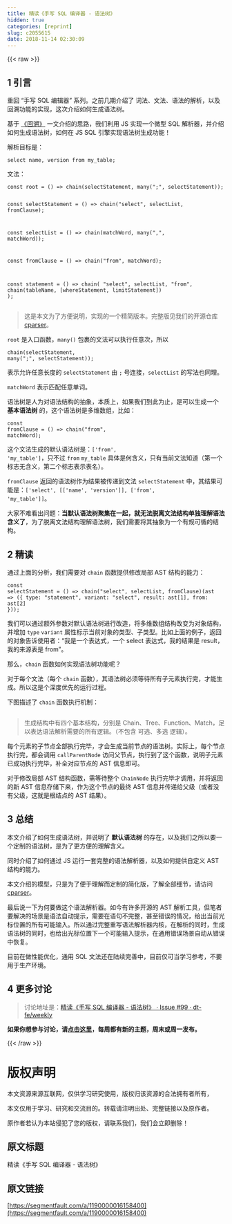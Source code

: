```yaml
---
title: 精读《手写 SQL 编译器 - 语法树》
hidden: true
categories: [reprint]
slug: c2055615
date: 2018-11-14 02:30:09
---
```


{{< raw >}}
<h2>1 &#x5F15;&#x8A00;</h2><p>&#x91CD;&#x56DE; &#x201C;&#x624B;&#x5199; SQL &#x7F16;&#x8F91;&#x5668;&#x201D; &#x7CFB;&#x5217;&#x3002;&#x4E4B;&#x524D;&#x51E0;&#x671F;&#x4ECB;&#x7ECD;&#x4E86; &#x8BCD;&#x6CD5;&#x3001;&#x6587;&#x6CD5;&#x3001;&#x8BED;&#x6CD5;&#x7684;&#x89E3;&#x6790;&#xFF0C;&#x4EE5;&#x53CA;&#x56DE;&#x6EAF;&#x529F;&#x80FD;&#x7684;&#x5B9E;&#x73B0;&#xFF0C;&#x8FD9;&#x6B21;&#x4ECB;&#x7ECD;&#x5982;&#x4F55;&#x751F;&#x6210;&#x8BED;&#x6CD5;&#x6811;&#x3002;</p><p>&#x57FA;&#x4E8E; <a href="https://github.com/dt-fe/weekly/blob/master/67.%E7%B2%BE%E8%AF%BB%E3%80%8A%E6%89%8B%E5%86%99%20SQL%20%E7%BC%96%E8%AF%91%E5%99%A8%20-%20%E5%9B%9E%E6%BA%AF%E3%80%8B.md" rel="nofollow noreferrer">&#x300A;&#x56DE;&#x6EAF;&#x300B;</a> &#x4E00;&#x6587;&#x4ECB;&#x7ECD;&#x7684;&#x601D;&#x8DEF;&#xFF0C;&#x6211;&#x4EEC;&#x5229;&#x7528; JS &#x5B9E;&#x73B0;&#x4E00;&#x4E2A;&#x5FAE;&#x578B; SQL &#x89E3;&#x6790;&#x5668;&#xFF0C;&#x5E76;&#x4ECB;&#x7ECD;&#x5982;&#x4F55;&#x751F;&#x6210;&#x8BED;&#x6CD5;&#x6811;&#xFF0C;&#x5982;&#x4F55;&#x5728; JS SQL &#x5F15;&#x64CE;&#x5B9E;&#x73B0;&#x8BED;&#x6CD5;&#x6811;&#x751F;&#x6210;&#x529F;&#x80FD;&#xFF01;</p><p>&#x89E3;&#x6790;&#x76EE;&#x6807;&#x662F;&#xFF1A;</p><pre><code class="sql">select name, version from my_table;</code></pre><p>&#x6587;&#x6CD5;&#xFF1A;</p><pre><code class="typescript">const root = () =&gt; chain(selectStatement, many(&quot;;&quot;, selectStatement));

const selectStatement = () =&gt; chain(&quot;select&quot;, selectList, fromClause);

const selectList = () =&gt; chain(matchWord, many(&quot;,&quot;, matchWord));

const fromClause = () =&gt; chain(&quot;from&quot;, matchWord);

const statement = () =&gt;
  chain(
    &quot;select&quot;,
    selectList,
    &quot;from&quot;,
    chain(tableName, [whereStatement, limitStatement])
  );</code></pre><blockquote>&#x8FD9;&#x662F;&#x672C;&#x6587;&#x4E3A;&#x4E86;&#x65B9;&#x4FBF;&#x8BF4;&#x660E;&#xFF0C;&#x5B9E;&#x73B0;&#x7684;&#x4E00;&#x4E2A;&#x7CBE;&#x7B80;&#x7248;&#x672C;&#x3002;&#x5B8C;&#x6574;&#x7248;&#x89C1;&#x6211;&#x4EEC;&#x7684;&#x5F00;&#x6E90;&#x4ED3;&#x5E93; <a href="https://github.com/dt-fe/cparser" rel="nofollow noreferrer">cparser</a>&#x3002;</blockquote><p><code>root</code> &#x662F;&#x5165;&#x53E3;&#x51FD;&#x6570;&#xFF0C;<code>many()</code> &#x5305;&#x88F9;&#x7684;&#x6587;&#x6CD5;&#x53EF;&#x4EE5;&#x6267;&#x884C;&#x4EFB;&#x610F;&#x6B21;&#xFF0C;&#x6240;&#x4EE5;</p><pre><code class="typescript">chain(selectStatement, many(&quot;;&quot;, selectStatement));</code></pre><p>&#x8868;&#x793A;&#x5141;&#x8BB8;&#x4EFB;&#x610F;&#x957F;&#x5EA6;&#x7684; <code>selectStatement</code> &#x7531; <code>;</code> &#x53F7;&#x8FDE;&#x63A5;&#xFF0C;<code>selectList</code> &#x7684;&#x5199;&#x6CD5;&#x4E5F;&#x540C;&#x7406;&#x3002;</p><p><code>matchWord</code> &#x8868;&#x793A;&#x5339;&#x914D;&#x4EFB;&#x610F;&#x5355;&#x8BCD;&#x3002;</p><p>&#x8BED;&#x6CD5;&#x6811;&#x662F;&#x4EBA;&#x4E3A;&#x5BF9;&#x8BED;&#x6CD5;&#x7ED3;&#x6784;&#x7684;&#x62BD;&#x8C61;&#xFF0C;&#x672C;&#x8D28;&#x4E0A;&#xFF0C;&#x5982;&#x679C;&#x6211;&#x4EEC;&#x5230;&#x6B64;&#x4E3A;&#x6B62;&#xFF0C;&#x662F;&#x53EF;&#x4EE5;&#x751F;&#x6210;&#x4E00;&#x4E2A; <strong>&#x57FA;&#x672C;&#x8BED;&#x6CD5;&#x6811;</strong> &#x7684;&#xFF0C;&#x8FD9;&#x4E2A;&#x8BED;&#x6CD5;&#x6811;&#x662F;&#x591A;&#x7EF4;&#x6570;&#x7EC4;&#xFF0C;&#x6BD4;&#x5982;&#xFF1A;</p><pre><code class="typescript">const fromClause = () =&gt; chain(&quot;from&quot;, matchWord);</code></pre><p>&#x8FD9;&#x4E2A;&#x6587;&#x6CD5;&#x751F;&#x6210;&#x7684;&#x9ED8;&#x8BA4;&#x8BED;&#x6CD5;&#x6811;&#x662F;&#xFF1A;<code>[&apos;from&apos;, &apos;my_table&apos;]</code>&#xFF0C;&#x53EA;&#x4E0D;&#x8FC7; <code>from</code> <code>my_table</code> &#x5177;&#x4F53;&#x662F;&#x4F55;&#x542B;&#x4E49;&#xFF0C;&#x53EA;&#x6709;&#x5F53;&#x524D;&#x6587;&#x6CD5;&#x77E5;&#x9053;&#xFF08;&#x7B2C;&#x4E00;&#x4E2A;&#x6807;&#x5FD7;&#x65E0;&#x542B;&#x4E49;&#xFF0C;&#x7B2C;&#x4E8C;&#x4E2A;&#x6807;&#x5FD7;&#x8868;&#x793A;&#x8868;&#x540D;&#xFF09;&#x3002;</p><p><code>fromClause</code> &#x8FD4;&#x56DE;&#x7684;&#x8BED;&#x6CD5;&#x6811;&#x4F5C;&#x4E3A;&#x7ED3;&#x679C;&#x88AB;&#x4F20;&#x9012;&#x5230;&#x6587;&#x6CD5; <code>selectStatement</code> &#x4E2D;&#xFF0C;&#x5176;&#x7ED3;&#x679C;&#x53EF;&#x80FD;&#x662F;&#xFF1A;<code>[&apos;select&apos;, [[&apos;name&apos;, &apos;version&apos;]], [&apos;from&apos;, &apos;my_table&apos;]]</code>&#x3002;</p><p>&#x5927;&#x5BB6;&#x4E0D;&#x96BE;&#x770B;&#x51FA;&#x95EE;&#x9898;&#xFF1A;<strong>&#x5F53;&#x9ED8;&#x8BA4;&#x8BED;&#x6CD5;&#x6811;&#x805A;&#x96C6;&#x5728;&#x4E00;&#x8D77;&#xFF0C;&#x5C31;&#x65E0;&#x6CD5;&#x8131;&#x79BB;&#x6587;&#x6CD5;&#x7ED3;&#x6784;&#x5355;&#x72EC;&#x7406;&#x89E3;&#x8BED;&#x6CD5;&#x542B;&#x4E49;&#x4E86;</strong>&#xFF0C;&#x4E3A;&#x4E86;&#x8131;&#x79BB;&#x6587;&#x6CD5;&#x7ED3;&#x6784;&#x7406;&#x89E3;&#x8BED;&#x6CD5;&#x6811;&#xFF0C;&#x6211;&#x4EEC;&#x9700;&#x8981;&#x5C06;&#x5176;&#x62BD;&#x8C61;&#x4E3A;&#x4E00;&#x4E2A;&#x6709;&#x89C4;&#x53EF;&#x5FAA;&#x7684;&#x7ED3;&#x6784;&#x3002;</p><h2>2 &#x7CBE;&#x8BFB;</h2><p>&#x901A;&#x8FC7;&#x4E0A;&#x9762;&#x7684;&#x5206;&#x6790;&#xFF0C;&#x6211;&#x4EEC;&#x9700;&#x8981;&#x5BF9; <code>chain</code> &#x51FD;&#x6570;&#x63D0;&#x4F9B;&#x4FEE;&#x6539;&#x5C40;&#x90E8; AST &#x7ED3;&#x6784;&#x7684;&#x80FD;&#x529B;&#xFF1A;</p><pre><code class="typescript">const selectStatement = () =&gt;
  chain(&quot;select&quot;, selectList, fromClause)(ast =&gt; ({
    type: &quot;statement&quot;,
    variant: &quot;select&quot;,
    result: ast[1],
    from: ast[2]
  }));</code></pre><p>&#x6211;&#x4EEC;&#x53EF;&#x4EE5;&#x901A;&#x8FC7;&#x989D;&#x5916;&#x53C2;&#x6570;&#x5BF9;&#x9ED8;&#x8BA4;&#x8BED;&#x6CD5;&#x6811;&#x8FDB;&#x884C;&#x6539;&#x9020;&#xFF0C;&#x5C06;&#x591A;&#x7EF4;&#x6570;&#x7EC4;&#x7ED3;&#x6784;&#x6539;&#x53D8;&#x4E3A;&#x5BF9;&#x8C61;&#x7ED3;&#x6784;&#xFF0C;&#x5E76;&#x589E;&#x52A0; <code>type</code> <code>variant</code> &#x5C5E;&#x6027;&#x6807;&#x793A;&#x5F53;&#x524D;&#x5BF9;&#x8C61;&#x7684;&#x7C7B;&#x578B;&#x3001;&#x5B50;&#x7C7B;&#x578B;&#x3002;&#x6BD4;&#x5982;&#x4E0A;&#x9762;&#x7684;&#x4F8B;&#x5B50;&#xFF0C;&#x8FD4;&#x56DE;&#x7684;&#x5BF9;&#x8C61;&#x544A;&#x8BC9;&#x4F7F;&#x7528;&#x8005;&#xFF1A;&#x201C;&#x6211;&#x662F;&#x4E00;&#x4E2A;&#x8868;&#x8FBE;&#x5F0F;&#xFF0C;&#x4E00;&#x4E2A; select &#x8868;&#x8FBE;&#x5F0F;&#xFF0C;&#x6211;&#x7684;&#x7ED3;&#x679C;&#x662F; result&#xFF0C;&#x6211;&#x7684;&#x6765;&#x6E90;&#x8868;&#x662F; from&#x201D;&#x3002;</p><p>&#x90A3;&#x4E48;&#xFF0C;<code>chain</code> &#x51FD;&#x6570;&#x5982;&#x4F55;&#x5B9E;&#x73B0;&#x8BED;&#x6CD5;&#x6811;&#x529F;&#x80FD;&#x5462;&#xFF1F;</p><p>&#x5BF9;&#x4E8E;&#x6BCF;&#x4E2A;&#x6587;&#x6CD5;&#xFF08;&#x6BCF;&#x4E2A; <code>chain</code> &#x51FD;&#x6570;&#xFF09;&#xFF0C;&#x5176;&#x8BED;&#x6CD5;&#x6811;&#x5FC5;&#x987B;&#x7B49;&#x5F85;&#x6240;&#x6709;&#x5B50;&#x5143;&#x7D20;&#x6267;&#x884C;&#x5B8C;&#xFF0C;&#x624D;&#x80FD;&#x751F;&#x6210;&#x3002;&#x6240;&#x4EE5;&#x8FD9;&#x662F;&#x4E2A;&#x6DF1;&#x5EA6;&#x4F18;&#x5148;&#x7684;&#x8FD0;&#x884C;&#x8FC7;&#x7A0B;&#x3002;</p><p>&#x4E0B;&#x56FE;&#x63CF;&#x8FF0;&#x4E86; <code>chain</code> &#x51FD;&#x6570;&#x6267;&#x884C;&#x673A;&#x5236;&#xFF1A;</p><p><span class="img-wrap"><img data-src="/img/remote/1460000016158403?w=1300&amp;h=1126" src="https://static.alili.tech/img/remote/1460000016158403?w=1300&amp;h=1126" alt="" title=""></span></p><blockquote>&#x751F;&#x6210;&#x7ED3;&#x6784;&#x4E2D;&#x6709;&#x56DB;&#x4E2A;&#x57FA;&#x672C;&#x7ED3;&#x6784;&#xFF0C;&#x5206;&#x522B;&#x662F; Chain&#x3001;Tree&#x3001;Function&#x3001;Match&#xFF0C;&#x8DB3;&#x4EE5;&#x8868;&#x8FBE;&#x8BED;&#x6CD5;&#x89E3;&#x6790;&#x9700;&#x8981;&#x7684;&#x6240;&#x6709;&#x903B;&#x8F91;&#x3002;&#xFF08;&#x4E0D;&#x5305;&#x542B; &#x53EF;&#x9009;&#x3001;&#x591A;&#x9009; &#x903B;&#x8F91;&#xFF09;&#x3002;</blockquote><p>&#x6BCF;&#x4E2A;&#x5143;&#x7D20;&#x7684;&#x5B50;&#x8282;&#x70B9;&#x5168;&#x90E8;&#x6267;&#x884C;&#x5B8C;&#x6BD5;&#xFF0C;&#x624D;&#x4F1A;&#x751F;&#x6210;&#x5F53;&#x524D;&#x8282;&#x70B9;&#x7684;&#x8BED;&#x6CD5;&#x6811;&#x3002;&#x5B9E;&#x9645;&#x4E0A;&#xFF0C;&#x6BCF;&#x4E2A;&#x8282;&#x70B9;&#x6267;&#x884C;&#x5B8C;&#xFF0C;&#x90FD;&#x4F1A;&#x8C03;&#x7528; <code>callParentNode</code> &#x8BBF;&#x95EE;&#x7236;&#x8282;&#x70B9;&#xFF0C;&#x6267;&#x884C;&#x5230;&#x4E86;&#x8FD9;&#x4E2A;&#x51FD;&#x6570;&#xFF0C;&#x8BF4;&#x660E;&#x5B50;&#x5143;&#x7D20;&#x5DF2;&#x6210;&#x529F;&#x6267;&#x884C;&#x5B8C;&#x6BD5;&#xFF0C;&#x8865;&#x5168;&#x5BF9;&#x5E94;&#x8282;&#x70B9;&#x7684; AST &#x4FE1;&#x606F;&#x5373;&#x53EF;&#x3002;</p><p>&#x5BF9;&#x4E8E;&#x4FEE;&#x6539;&#x5C40;&#x90E8; AST &#x7ED3;&#x6784;&#x51FD;&#x6570;&#xFF0C;&#x9700;&#x7B49;&#x5F85;&#x6574;&#x4E2A; <code>ChainNode</code> &#x6267;&#x884C;&#x5B8C;&#x6BD5;&#x624D;&#x8C03;&#x7528;&#xFF0C;&#x5E76;&#x5C06;&#x8FD4;&#x56DE;&#x7684;&#x65B0; AST &#x4FE1;&#x606F;&#x5B58;&#x50A8;&#x4E0B;&#x6765;&#xFF0C;&#x4F5C;&#x4E3A;&#x8FD9;&#x4E2A;&#x8282;&#x70B9;&#x7684;&#x6700;&#x7EC8; AST &#x4FE1;&#x606F;&#x5E76;&#x4F20;&#x9012;&#x7ED9;&#x7236;&#x7EA7;&#xFF08;&#x6216;&#x8005;&#x6CA1;&#x6709;&#x7236;&#x7EA7;&#xFF0C;&#x8FD9;&#x5C31;&#x662F;&#x6839;&#x7ED3;&#x70B9;&#x7684; AST &#x7ED3;&#x679C;&#xFF09;&#x3002;</p><h2>3 &#x603B;&#x7ED3;</h2><p>&#x672C;&#x6587;&#x4ECB;&#x7ECD;&#x4E86;&#x5982;&#x4F55;&#x751F;&#x6210;&#x8BED;&#x6CD5;&#x6811;&#xFF0C;&#x5E76;&#x8BF4;&#x660E;&#x4E86; <strong>&#x9ED8;&#x8BA4;&#x8BED;&#x6CD5;&#x6811;</strong> &#x7684;&#x5B58;&#x5728;&#xFF0C;&#x4EE5;&#x53CA;&#x6211;&#x4EEC;&#x4E4B;&#x6240;&#x4EE5;&#x8981;&#x4E00;&#x4E2A;&#x5B9A;&#x5236;&#x7684;&#x8BED;&#x6CD5;&#x6811;&#xFF0C;&#x662F;&#x4E3A;&#x4E86;&#x66F4;&#x65B9;&#x4FBF;&#x7684;&#x7406;&#x89E3;&#x542B;&#x4E49;&#x3002;</p><p>&#x540C;&#x65F6;&#x4ECB;&#x7ECD;&#x4E86;&#x5982;&#x4F55;&#x901A;&#x8FC7; JS &#x8FD0;&#x884C;&#x4E00;&#x5957;&#x5B8C;&#x6574;&#x7684;&#x8BED;&#x6CD5;&#x89E3;&#x6790;&#x5668;&#xFF0C;&#x4EE5;&#x53CA;&#x5982;&#x4F55;&#x63D0;&#x4F9B;&#x81EA;&#x5B9A;&#x4E49; AST &#x7ED3;&#x6784;&#x7684;&#x80FD;&#x529B;&#x3002;</p><p>&#x672C;&#x6587;&#x4ECB;&#x7ECD;&#x7684;&#x6A21;&#x578B;&#xFF0C;&#x53EA;&#x662F;&#x4E3A;&#x4E86;&#x4FBF;&#x4E8E;&#x7406;&#x89E3;&#x800C;&#x5B9A;&#x5236;&#x7684;&#x7B80;&#x5316;&#x7248;&#xFF0C;&#x4E86;&#x89E3;&#x5168;&#x90E8;&#x7EC6;&#x8282;&#xFF0C;&#x8BF7;&#x8BBF;&#x95EE; <a href="https://github.com/dt-fe/cparser" rel="nofollow noreferrer">cparser</a>&#x3002;</p><p>&#x6700;&#x540E;&#x8BF4;&#x4E00;&#x4E0B;&#x4E3A;&#x4F55;&#x8981;&#x505A;&#x8FD9;&#x4E2A;&#x8BED;&#x6CD5;&#x89E3;&#x6790;&#x5668;&#x3002;&#x5982;&#x4ECA;&#x6709;&#x8BB8;&#x591A;&#x5F00;&#x6E90;&#x7684; AST &#x89E3;&#x6790;&#x5DE5;&#x5177;&#xFF0C;&#x4F46;&#x7B14;&#x8005;&#x8981;&#x89E3;&#x51B3;&#x7684;&#x573A;&#x666F;&#x662F;&#x8BED;&#x6CD5;&#x81EA;&#x52A8;&#x63D0;&#x793A;&#xFF0C;&#x9700;&#x8981;&#x5728;&#x8BED;&#x53E5;&#x4E0D;&#x5B8C;&#x6574;&#xFF0C;&#x751A;&#x81F3;&#x9519;&#x8BEF;&#x7684;&#x60C5;&#x51B5;&#xFF0C;&#x7ED9;&#x51FA;&#x5F53;&#x524D;&#x5149;&#x6807;&#x4F4D;&#x7F6E;&#x7684;&#x6240;&#x6709;&#x53EF;&#x80FD;&#x8F93;&#x5165;&#x3002;&#x6240;&#x4EE5;&#x901A;&#x8FC7;&#x5B8C;&#x6574;&#x91CD;&#x5199;&#x8BED;&#x6CD5;&#x89E3;&#x6790;&#x5668;&#x5185;&#x6838;&#xFF0C;&#x5728;&#x89E3;&#x6790;&#x7684;&#x540C;&#x65F6;&#xFF0C;&#x751F;&#x6210;&#x8BED;&#x6CD5;&#x6811;&#x7684;&#x540C;&#x65F6;&#xFF0C;&#x4E5F;&#x7ED9;&#x51FA;&#x5149;&#x6807;&#x4F4D;&#x7F6E;&#x4E0B;&#x4E00;&#x4E2A;&#x53EF;&#x80FD;&#x8F93;&#x5165;&#x63D0;&#x793A;&#xFF0C;&#x5728;&#x901A;&#x7528;&#x9519;&#x8BEF;&#x573A;&#x666F;&#x81EA;&#x52A8;&#x4ECE;&#x9519;&#x8BEF;&#x4E2D;&#x6062;&#x590D;&#x3002;</p><p>&#x76EE;&#x524D;&#x5728;&#x505A;&#x6027;&#x80FD;&#x4F18;&#x5316;&#xFF0C;&#x901A;&#x7528; SQL &#x6587;&#x6CD5;&#x8FD8;&#x5728;&#x9646;&#x7EED;&#x5B8C;&#x5584;&#x4E2D;&#xFF0C;&#x76EE;&#x524D;&#x4EC5;&#x53EF;&#x5F53;&#x5B66;&#x4E60;&#x53C2;&#x8003;&#xFF0C;&#x4E0D;&#x8981;&#x7528;&#x4E8E;&#x751F;&#x4EA7;&#x73AF;&#x5883;&#x3002;</p><h2>4 &#x66F4;&#x591A;&#x8BA8;&#x8BBA;</h2><blockquote>&#x8BA8;&#x8BBA;&#x5730;&#x5740;&#x662F;&#xFF1A;<a href="https://github.com/dt-fe/weekly/issues/99" rel="nofollow noreferrer">&#x7CBE;&#x8BFB;&#x300A;&#x624B;&#x5199; SQL &#x7F16;&#x8BD1;&#x5668; - &#x8BED;&#x6CD5;&#x6811;&#x300B; &#xB7; Issue #99 &#xB7; dt-fe/weekly</a></blockquote><p><strong>&#x5982;&#x679C;&#x4F60;&#x60F3;&#x53C2;&#x4E0E;&#x8BA8;&#x8BBA;&#xFF0C;&#x8BF7;<a href="https://github.com/dt-fe/weekly" rel="nofollow noreferrer">&#x70B9;&#x51FB;&#x8FD9;&#x91CC;</a>&#xFF0C;&#x6BCF;&#x5468;&#x90FD;&#x6709;&#x65B0;&#x7684;&#x4E3B;&#x9898;&#xFF0C;&#x5468;&#x672B;&#x6216;&#x5468;&#x4E00;&#x53D1;&#x5E03;&#x3002;</strong></p>
{{< /raw >}}

# 版权声明
本文资源来源互联网，仅供学习研究使用，版权归该资源的合法拥有者所有，

本文仅用于学习、研究和交流目的。转载请注明出处、完整链接以及原作者。 

原作者若认为本站侵犯了您的版权，请联系我们，我们会立即删除！

## 原文标题
精读《手写 SQL 编译器 - 语法树》

## 原文链接
[https://segmentfault.com/a/1190000016158400](https://segmentfault.com/a/1190000016158400)

